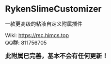 # RykenSlimeCustomizer
<div style="font-size: 17px">
一款更高级的粘液自定义附属插件

Wiki: <https://rsc.himcs.top>  
QQ群: 811756705
</div>

<div style="font-size: 20px; font-weight: bold">
此附属已完善，基本不会有任何更新！
</div>